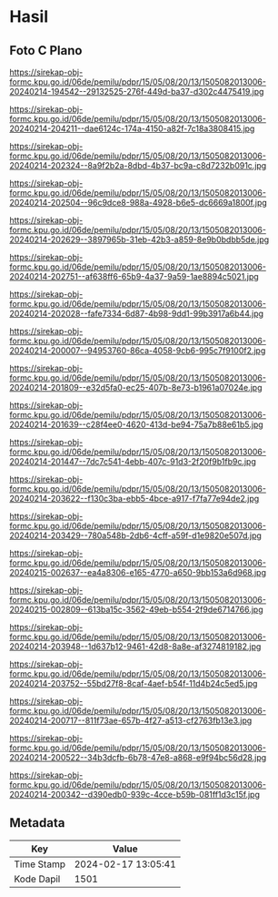 # Hasil

## Foto C Plano

https://sirekap-obj-formc.kpu.go.id/06de/pemilu/pdpr/15/05/08/20/13/1505082013006-20240214-194542--29132525-276f-449d-ba37-d302c4475419.jpg

https://sirekap-obj-formc.kpu.go.id/06de/pemilu/pdpr/15/05/08/20/13/1505082013006-20240214-204211--dae6124c-174a-4150-a82f-7c18a3808415.jpg

https://sirekap-obj-formc.kpu.go.id/06de/pemilu/pdpr/15/05/08/20/13/1505082013006-20240214-202324--8a9f2b2a-8dbd-4b37-bc9a-c8d7232b091c.jpg

https://sirekap-obj-formc.kpu.go.id/06de/pemilu/pdpr/15/05/08/20/13/1505082013006-20240214-202504--96c9dce8-988a-4928-b6e5-dc6669a1800f.jpg

https://sirekap-obj-formc.kpu.go.id/06de/pemilu/pdpr/15/05/08/20/13/1505082013006-20240214-202629--3897965b-31eb-42b3-a859-8e9b0bdbb5de.jpg

https://sirekap-obj-formc.kpu.go.id/06de/pemilu/pdpr/15/05/08/20/13/1505082013006-20240214-202751--af638ff6-65b9-4a37-9a59-1ae8894c5021.jpg

https://sirekap-obj-formc.kpu.go.id/06de/pemilu/pdpr/15/05/08/20/13/1505082013006-20240214-202028--fafe7334-6d87-4b98-9dd1-99b3917a6b44.jpg

https://sirekap-obj-formc.kpu.go.id/06de/pemilu/pdpr/15/05/08/20/13/1505082013006-20240214-200007--94953760-86ca-4058-9cb6-995c7f9100f2.jpg

https://sirekap-obj-formc.kpu.go.id/06de/pemilu/pdpr/15/05/08/20/13/1505082013006-20240214-201809--e32d5fa0-ec25-407b-8e73-b1961a07024e.jpg

https://sirekap-obj-formc.kpu.go.id/06de/pemilu/pdpr/15/05/08/20/13/1505082013006-20240214-201639--c28f4ee0-4620-413d-be94-75a7b88e61b5.jpg

https://sirekap-obj-formc.kpu.go.id/06de/pemilu/pdpr/15/05/08/20/13/1505082013006-20240214-201447--7dc7c541-4ebb-407c-91d3-2f20f9b1fb9c.jpg

https://sirekap-obj-formc.kpu.go.id/06de/pemilu/pdpr/15/05/08/20/13/1505082013006-20240214-203622--f130c3ba-ebb5-4bce-a917-f7fa77e94de2.jpg

https://sirekap-obj-formc.kpu.go.id/06de/pemilu/pdpr/15/05/08/20/13/1505082013006-20240214-203429--780a548b-2db6-4cff-a59f-d1e9820e507d.jpg

https://sirekap-obj-formc.kpu.go.id/06de/pemilu/pdpr/15/05/08/20/13/1505082013006-20240215-002637--ea4a8306-e165-4770-a650-9bb153a6d968.jpg

https://sirekap-obj-formc.kpu.go.id/06de/pemilu/pdpr/15/05/08/20/13/1505082013006-20240215-002809--613ba15c-3562-49eb-b554-2f9de6714766.jpg

https://sirekap-obj-formc.kpu.go.id/06de/pemilu/pdpr/15/05/08/20/13/1505082013006-20240214-203948--1d637b12-9461-42d8-8a8e-af3274819182.jpg

https://sirekap-obj-formc.kpu.go.id/06de/pemilu/pdpr/15/05/08/20/13/1505082013006-20240214-203752--55bd27f8-8caf-4aef-b54f-11d4b24c5ed5.jpg

https://sirekap-obj-formc.kpu.go.id/06de/pemilu/pdpr/15/05/08/20/13/1505082013006-20240214-200717--811f73ae-657b-4f27-a513-cf2763fb13e3.jpg

https://sirekap-obj-formc.kpu.go.id/06de/pemilu/pdpr/15/05/08/20/13/1505082013006-20240214-200522--34b3dcfb-6b78-47e8-a868-e9f94bc56d28.jpg

https://sirekap-obj-formc.kpu.go.id/06de/pemilu/pdpr/15/05/08/20/13/1505082013006-20240214-200342--d390edb0-939c-4cce-b59b-081ff1d3c15f.jpg


## Metadata

| Key        | Value               |
| ---------- | ------------------- |
| Time Stamp | 2024-02-17 13:05:41 |
| Kode Dapil | 1501                |



